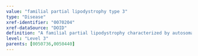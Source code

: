 ```yaml
---
value: "familial partial lipodystrophy type 3"
type: "Disease"
xref-identifier: "0070204"
xref-dataSource: "DOID"
definition: "A familial partial lipodystrophy characterized by autosomal dominant inheritance that has_material_basis_in mutation in the PPARG gene on chromosome 3p25."
level: "Level 3"
parents: [0050736,0050440]
---
```

